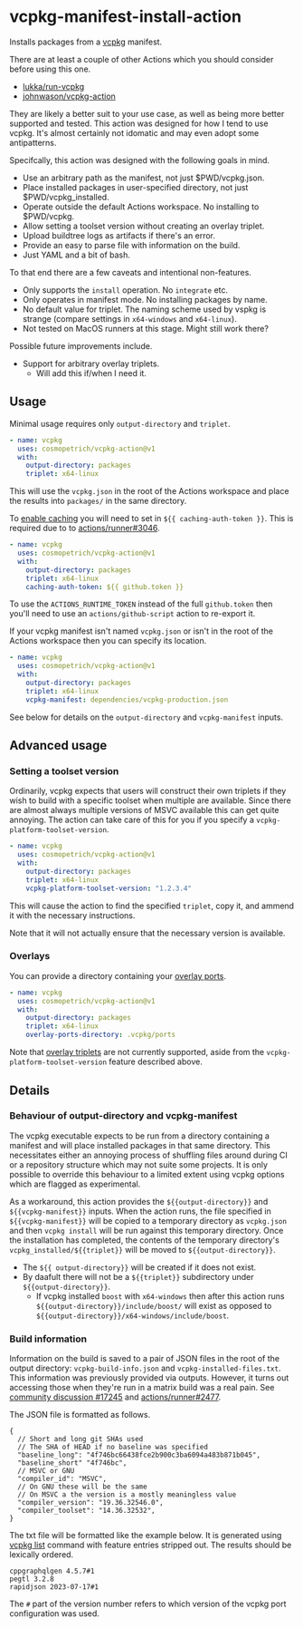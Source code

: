 # vcpkg-manifest-install-action

Installs packages from a [vcpkg](https://github.com/microsoft/vcpkg) manifest.

There are at least a couple of other Actions which you should consider before using this one.

- [lukka/run-vcpkg](https://github.com/lukka/run-vcpkg)
- [johnwason/vcpkg-action](https://github.com/johnwason/vcpkg-action)

They are likely a better suit to your use case, as well as being more better supported and tested.
This action was designed for how I tend to use vcpkg. It's almost certainly not idomatic and may even adopt some antipatterns.

Specifcally, this action was designed with the following goals in mind.

- Use an arbitrary path as the manifest, not just $PWD/vcpkg.json.
- Place installed packages in user-specified directory, not just $PWD/vcpkg_installed.
- Operate outside the default Actions workspace. No installing to $PWD/vcpkg.
- Allow setting a toolset version without creating an overlay triplet.
- Upload buildtree logs as artifacts if there's an error.
- Provide an easy to parse file with information on the build.
- Just YAML and a bit of bash.

To that end there are a few caveats and intentional non-features.

- Only supports the `install` operation. No `integrate` etc.
- Only operates in manifest mode. No installing packages by name.
- No default value for triplet. The naming scheme used by vspkg is strange (compare settings in `x64-windows` and `x64-linux`).
- Not tested on MacOS runners at this stage. Might still work there?

Possible future improvements include.

- Support for arbitrary overlay triplets.
  - Will add this if/when I need it.

## Usage

Minimal usage requires only `output-directory` and `triplet`.

```yaml
- name: vcpkg
  uses: cosmopetrich/vcpkg-action@v1
  with:
    output-directory: packages
    triplet: x64-linux
```

This will use the `vcpkg.json` in the root of the Actions workspace and place the results into `packages/` in the same directory.

To [enable caching](https://learn.microsoft.com/en-us/vcpkg/consume/binary-caching-github-actions-cache) you will need to set in `${{ caching-auth-token }}`.
This is required due to to [actions/runner#3046](https://github.com/actions/runner/issues/3046).

```yaml
- name: vcpkg
  uses: cosmopetrich/vcpkg-action@v1
  with:
    output-directory: packages
    triplet: x64-linux
    caching-auth-token: ${{ github.token }}
```

To use the `ACTIONS_RUNTIME_TOKEN` instead of the full `github.token` then you'll need to use an `actions/github-script` action to re-export it.

If your vcpkg manifest isn't named `vcpkg.json` or isn't in the root of the Actions workspace then you can specify its location.

```yaml
- name: vcpkg
  uses: cosmopetrich/vcpkg-action@v1
  with:
    output-directory: packages
    triplet: x64-linux
    vcpkg-manifest: dependencies/vcpkg-production.json
```

See below for details on the `output-directory` and `vcpkg-manifest` inputs.

## Advanced usage

### Setting a toolset version

Ordinarily, vcpkg expects that users will construct their own triplets if they wish to build with a specific toolset when multiple are available.
Since there are almost always multiple versions of MSVC available this can get quite annoying. The action can take care of this for you if you specify a `vcpkg-platform-toolset-version`.

```yaml
- name: vcpkg
  uses: cosmopetrich/vcpkg-action@v1
  with:
    output-directory: packages
    triplet: x64-linux
    vcpkg-platform-toolset-version: "1.2.3.4"
```

This will cause the action to find the specified `triplet`, copy it, and ammend it with the necessary instructions.

Note that it will not actually ensure that the necessary version is available.

### Overlays

You can provide a directory containing your [overlay ports](https://learn.microsoft.com/en-us/vcpkg/concepts/overlay-ports).

```yaml
- name: vcpkg
  uses: cosmopetrich/vcpkg-action@v1
  with:
    output-directory: packages
    triplet: x64-linux
    overlay-ports-directory: .vcpkg/ports
```

Note that [overlay triplets](https://learn.microsoft.com/en-us/vcpkg/users/examples/overlay-triplets-linux-dynamic)
are not currently supported, aside from the `vcpkg-platform-toolset-version` feature described above.

## Details

### Behaviour of output-directory and vcpkg-manifest

The vcpkg executable expects to be run from a directory containing a manifest and will place installed packages in that same directory.
This necessitates either an annoying process of shuffling files around during CI or a repository structure which may not suite some projects.
It is only possible to override this behaviour to a limited extent using vcpkg options which are flagged as experimental.

As a workaround, this action provides the `${{output-directory}}` and `${{vcpkg-manifest}}` inputs.
When the action runs, the file specified in `${{vcpkg-manifest}}` will be copied to a temporary directory as `vcpkg.json`
and then `vcpkg install` will be run against this temporary directory.
Once the installation has completed, the contents of the temporary directory's `vcpkg_installed/${{triplet}}` will be moved to `${{output-directory}}`.

- The `${{ output-directory}}` will be created if it does not exist.
- By daafult there will not be a `${{triplet}}` subdirectory under `${{output-directory}}`.
  - If vcpkg installed `boost` with `x64-windows` then after this action runs `${{output-directory}}/include/boost/` will exist as opposed to `${{output-directory}}/x64-windows/include/boost`.

### Build information

Information on the build is saved to a pair of JSON files in the root of the output directory: `vcpkg-build-info.json` and `vcpkg-installed-files.txt`. This information was previously provided via outputs. However, it turns out accessing those when they're run in a matrix build was a real pain. See [community discussion #17245](https://github.com/orgs/community/discussions/17245) and [actions/runner#2477](https://github.com/actions/runner/pull/2477).

The JSON file is formatted as follows.

```json5
{
  // Short and long git SHAs used
  // The SHA of HEAD if no baseline was specified
  "baseline_long": "4f746bc66438fce2b900c3ba6094a483b871b045",
  "baseline_short" "4f746bc",
  // MSVC or GNU
  "compiler_id": "MSVC",
  // On GNU these will be the same
  // On MSVC a the version is a mostly meaningless value
  "compiler_version": "19.36.32546.0",
  "compiler_toolset": "14.36.32532",
}
```

The txt file will be formatted like the example below. It is generated using [vcpkg list](https://learn.microsoft.com/en-us/vcpkg/commands/list) command with feature entries stripped out. The results should be lexically ordered.

```
cppgraphqlgen 4.5.7#1
pegtl 3.2.8
rapidjson 2023-07-17#1
```

The `#` part of the version number refers to which version of the vcpkg port configuration was used.
